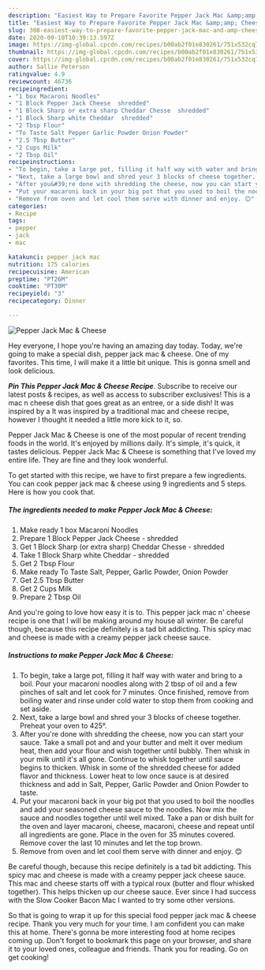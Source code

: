 ```yaml
---
description: "Easiest Way to Prepare Favorite Pepper Jack Mac &amp;amp; Cheese"
title: "Easiest Way to Prepare Favorite Pepper Jack Mac &amp;amp; Cheese"
slug: 308-easiest-way-to-prepare-favorite-pepper-jack-mac-and-amp-cheese
date: 2020-09-10T10:39:13.597Z
image: https://img-global.cpcdn.com/recipes/b00ab2f01e830261/751x532cq70/pepper-jack-mac-cheese-recipe-main-photo.jpg
thumbnail: https://img-global.cpcdn.com/recipes/b00ab2f01e830261/751x532cq70/pepper-jack-mac-cheese-recipe-main-photo.jpg
cover: https://img-global.cpcdn.com/recipes/b00ab2f01e830261/751x532cq70/pepper-jack-mac-cheese-recipe-main-photo.jpg
author: Sallie Peterson
ratingvalue: 4.9
reviewcount: 46736
recipeingredient:
- "1 box Macaroni Noodles"
- "1 Block Pepper Jack Cheese  shredded"
- "1 Block Sharp or extra sharp Cheddar Chesse  shredded"
- "1 Block Sharp white Cheddar  shredded"
- "2 Tbsp Flour"
- "To Taste Salt Pepper Garlic Powder Onion Powder"
- "2.5 Tbsp Butter"
- "2 Cups Milk"
- "2 Tbsp Oil"
recipeinstructions:
- "To begin, take a large pot, filling it half way with water and bring to a boil. Pour your macaroni noodles along with 2 tbsp of oil and a few pinches of salt and let cook for 7 minutes. Once finished, remove from boiling water and rinse under cold water to stop them from cooking and set aside."
- "Next, take a large bowl and shred your 3 blocks of cheese together. Preheat your oven to 425°."
- "After you&#39;re done with shredding the cheese, now you can start your sauce. Take a small pot and and your butter and melt it over medium heat, then add your flour and wish together until bubbly. Then whisk in your milk until it&#39;s all gone. Continue to whisk together until sauce begins to thicken. Whisk in some of the shredded cheese for added flavor and thickness. Lower heat to low once sauce is at desired thickness and add in Salt, Pepper, Garlic Powder and Onion Powder to taste."
- "Put your macaroni back in your big pot that you used to boil the noodles and add your seasoned cheese sauce to the noodles. Now mix the sauce and noodles together until well mixed. Take a pan or dish built for the oven and layer macaroni, cheese, macaroni, cheese and repeat until all ingredients are gone. Place in the oven for 35 minutes covered. Remove cover the last 10 minutes and let the top brown."
- "Remove from oven and let cool them serve with dinner and enjoy. 😊"
categories:
- Recipe
tags:
- pepper
- jack
- mac

katakunci: pepper jack mac 
nutrition: 175 calories
recipecuisine: American
preptime: "PT26M"
cooktime: "PT30M"
recipeyield: "3"
recipecategory: Dinner

---
```



![Pepper Jack Mac &amp; Cheese](https://img-global.cpcdn.com/recipes/b00ab2f01e830261/751x532cq70/pepper-jack-mac-cheese-recipe-main-photo.jpg)

Hey everyone, I hope you're having an amazing day today. Today, we're going to make a special dish, pepper jack mac &amp; cheese. One of my favorites. This time, I will make it a little bit unique. This is gonna smell and look delicious.

***Pin This Pepper Jack Mac &amp; Cheese Recipe***. Subscribe to receive our latest posts &amp; recipes, as well as access to subscriber exclusives! This is a mac n cheese dish that goes great as an entree, or a side dish! It was inspired by a It was inspired by a traditional mac and cheese recipe, however I thought it needed a little more kick to it, so.

Pepper Jack Mac &amp; Cheese is one of the most popular of recent trending foods in the world. It's enjoyed by millions daily. It's simple, it's quick, it tastes delicious. Pepper Jack Mac &amp; Cheese is something that I've loved my entire life. They are fine and they look wonderful.


To get started with this recipe, we have to first prepare a few ingredients. You can cook pepper jack mac &amp; cheese using 9 ingredients and 5 steps. Here is how you cook that.

<!--inarticleads1-->

##### The ingredients needed to make Pepper Jack Mac &amp; Cheese:

1. Make ready 1 box Macaroni Noodles
1. Prepare 1 Block Pepper Jack Cheese - shredded
1. Get 1 Block Sharp (or extra sharp) Cheddar Chesse - shredded
1. Take 1 Block Sharp white Cheddar - shredded
1. Get 2 Tbsp Flour
1. Make ready To Taste Salt, Pepper, Garlic Powder, Onion Powder
1. Get 2.5 Tbsp Butter
1. Get 2 Cups Milk
1. Prepare 2 Tbsp Oil


And you&#39;re going to love how easy it is to. This pepper jack mac n&#39; cheese recipe is one that I will be making around my house all winter. Be careful though, because this recipe definitely is a tad bit addicting. This spicy mac and cheese is made with a creamy pepper jack cheese sauce. 

<!--inarticleads2-->

##### Instructions to make Pepper Jack Mac &amp; Cheese:

1. To begin, take a large pot, filling it half way with water and bring to a boil. Pour your macaroni noodles along with 2 tbsp of oil and a few pinches of salt and let cook for 7 minutes. Once finished, remove from boiling water and rinse under cold water to stop them from cooking and set aside.
1. Next, take a large bowl and shred your 3 blocks of cheese together. Preheat your oven to 425°.
1. After you&#39;re done with shredding the cheese, now you can start your sauce. Take a small pot and and your butter and melt it over medium heat, then add your flour and wish together until bubbly. Then whisk in your milk until it&#39;s all gone. Continue to whisk together until sauce begins to thicken. Whisk in some of the shredded cheese for added flavor and thickness. Lower heat to low once sauce is at desired thickness and add in Salt, Pepper, Garlic Powder and Onion Powder to taste.
1. Put your macaroni back in your big pot that you used to boil the noodles and add your seasoned cheese sauce to the noodles. Now mix the sauce and noodles together until well mixed. Take a pan or dish built for the oven and layer macaroni, cheese, macaroni, cheese and repeat until all ingredients are gone. Place in the oven for 35 minutes covered. Remove cover the last 10 minutes and let the top brown.
1. Remove from oven and let cool them serve with dinner and enjoy. 😊


Be careful though, because this recipe definitely is a tad bit addicting. This spicy mac and cheese is made with a creamy pepper jack cheese sauce. This mac and cheese starts off with a typical roux (butter and flour whisked together). This helps thicken up our cheese sauce. Ever since I had success with the Slow Cooker Bacon Mac I wanted to try some other versions. 

So that is going to wrap it up for this special food pepper jack mac &amp; cheese recipe. Thank you very much for your time. I am confident you can make this at home. There's gonna be more interesting food at home recipes coming up. Don't forget to bookmark this page on your browser, and share it to your loved ones, colleague and friends. Thank you for reading. Go on get cooking!
